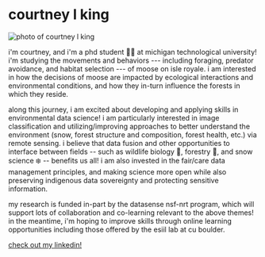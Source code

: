 # courtney l king

![photo of courtney l king](https://media.licdn.com/dms/image/v2/C5603AQHJE_tjEjyspg/profile-displayphoto-shrink_200_200/profile-displayphoto-shrink_200_200/0/1618329056958?e=2147483647&v=beta&t=eazGwg4wrMW32SG1UZ30HHFNrXySS1oMsy30AA-UKlw)

i'm courtney, and i'm a phd student :woman_student: at michigan technological university! i'm studying the movements and behaviors --- including foraging, predator avoidance, and habitat selection --- of moose on isle royale. i am interested in how the decisions of moose are impacted by ecological interactions and environmental conditions, and how they in-turn influence the forests in which they reside. 

along this journey, i am excited about developing and applying skills in environmental data science! i am particularly interested in image classification and utilizing/improving approaches to better understand the environment (snow, forest structure and composition, forest health, etc.) via remote sensing. i believe that data fusion and other opportunities to interface between fields -- such as wildlife biology :moose:, forestry :evergreen_tree:, and snow science :snowflake: -- benefits us all! i am also invested in the fair/care data management principles, and making science more open while also preserving indigenous data sovereignty and protecting sensitive information. 

my research is funded in-part by the datasense nsf-nrt program, which will support lots of collaboration and co-learning relevant to the above themes! in the meantime, i'm hoping to improve skills through online learning opportunities including those offered by the esiil lab at cu boulder.

[check out my linkedin!](https://www.linkedin.com/in/courtney-l-king) 
